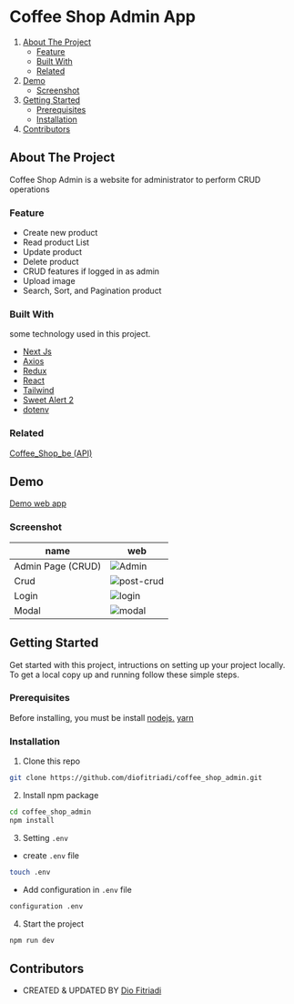 # Coffee Shop Admin App
<!-- NAVIGATION -->
<ol>
    <li>
      <a href="#about-the-project">About The Project</a>
      <ul>
        <li><a href="#feature">Feature</a></li>
        <li><a href="#built-with">Built With</a></li>
        <li><a href="#related">Related</a></li>
      </ul>
    </li>
    <li><a href="#demo">Demo</a>
          <ul>
        <li><a href="#screenshot">Screenshot</a></li>
      </ul>
    </li>
    <li>
      <a href="#getting-started">Getting Started</a>
      <ul>
        <li><a href="#prerequisites">Prerequisites</a></li>
        <li><a href="#installation">Installation</a></li>
      </ul>
    </li>
    <li><a href="#contributors">Contributors</a></li>
</ol>
<!-- ABOUT THE PROJECT -->

## About The Project

Coffee Shop Admin is a website for administrator to perform CRUD operations

### Feature

- Create new product
- Read product List
- Update product 
- Delete product
- CRUD features if logged in as admin
- Upload image
- Search, Sort, and Pagination product

### Built With

some technology used in this project.
- [Next Js](https://nextjs.org/)
- [Axios](https://www.npmjs.com/package/axios)
- [Redux](https://redux.js.org/)
- [React](https://reactjs.org/)
- [Tailwind](https://tailwindcss.com/)
- [Sweet Alert 2](https://sweetalert2.github.io/) 
- [dotenv](https://www.npmjs.com/package/dotenv/)

### Related

[Coffee_Shop_be (API)](https://github.com/diofitriadi/coffe_shop_be)

## Demo

[Demo web app](https://coffee-shop-admin.vercel.app/)
### Screenshot

|name  | web   
| ------------- | ------------- 
| Admin Page (CRUD) | ![Admin](https://lh3.googleusercontent.com/n6t5EpsHAXSCH6VPcFm7vwmNkC7udsF_jz066yFrnLIXz8BUMdTDIXiOD4PsAlMaJLLtUGtse_5exVLdGUIEuZeueVh56yx6DZd7crNBLeFKmPCR6bkipLbKN0624SGXCOlxYMeC7CKieJFYMGBQROm68xY2vnaz_-Pn_6YLGd-IgraHDkCT6t52F8aRBMsrjT4NMFAxqDzN5poH2ie2P_FVjhqNWPNZUbf03HrZ8koxvjPD5LzpHWI_Kjpz_85C59hf1Cguo2LkfBk47uK6_Sk9Wmhy5A0bWRlXZW95N3drfEF8dOpL4SaT9UH4J4gejNQJRs0Ybm_j582XE66X23xs2F4zIP0SgZyz8Y4I7hynaDdiMOh1lQYdW0r34CUumPPtaRevjMfk31UD2y646nQ2uWlASusT6N8qH8HK2A9cREb-IoEPnb4xxiN_OBRSNyWzc-XsYxJkZjzepGi9Tosspqz1IN-7PVktYCGAMVGh1ACNtyiJRyJQbTD8p1B8X3WRuDKFFOfmualgPTkDvWHCueD916YfS_hWqsXovwx_vaOwxBEp8qmIHQjEobDkzAPOZo-8VZwXaR7tQGIWzfccwW6g8EqW4kLgSxap0QYy5rDpKZ0wMPoVaqyLU5qBdT9J1j08LfkPXKWPRDbewUgnm4S2Xqfvl4PsnfdA4HHzebrO5x8ErEHiwlTB4rfthQDGsq4Jivjr2NaTpYFZuerR7_V_10dMxSCB7y3gvM7mdcgOi9nvgRJzlqGZjg=w1049-h893-no?authuser=0) |
| Crud |![post-crud](https://i.ibb.co/qFDPGTR/Tickitz-Admin-CRUD.png) |
| Login | ![login](https://drive.google.com/file/d/1Ai9MPTrw6XwTuPif_vyRGyRyK16DMgLi/view?usp=sharing) |
| Modal |![modal](https://i.ibb.co/qFDPGTR/Tickitz-Admin-CRUD.png) |



<!-- GETTING STARTED -->
## Getting Started

Get started with this project, intructions on setting up your project locally.<br />
To get a local copy up and running follow these simple steps.
### Prerequisites

Before installing, you must be install [nodejs.](https://nodejs.org) [yarn](https://yarnpkg.com/getting-started/install)
### Installation

1. Clone this repo
 
```sh
git clone https://github.com/diofitriadi/coffee_shop_admin.git
```
2. Install npm package

```sh
cd coffee_shop_admin
npm install
```

3. Setting `.env`

- create `.env` file

```sh
touch .env
```

- Add configuration in `.env` file

```sh
configuration .env 
```

4. Start the project

```sh
npm run dev
```

<!-- Contributors -->
## Contributors

- CREATED & UPDATED BY [Dio Fitriadi](https://github.com/diofitriadi)
